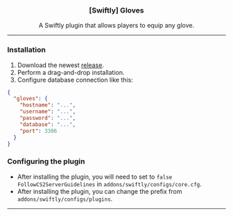   <h3 align="center">[Swiftly] Gloves</h3>

  <p align="center">
    A Swiftly plugin that allows players to equip any glove.
    <br/>
  </p>
</p>

---

### Installation

1. Download the newest [release](https://github.com/zeynys/gloves/releases).
2. Perform a drag-and-drop installation.
3. Configure database connection like this:

```json
{
  "gloves": {
    "hostname": "...",
    "username": "...",
    "password": "...",
    "database": "...",
    "port": 3306
  }
}
```

### Configuring the plugin

- After installing the plugin, you will need to set to `false` `FollowCS2ServerGuidelines` in `addons/swiftly/configs/core.cfg`.
- After installing the plugin, you can change the prefix from `addons/swiftly/configs/plugins`.

---
